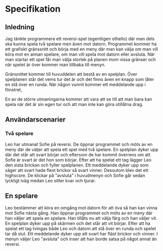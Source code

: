 # Specifikation

## Inledning

Jag tänkte programmera ett reversi-spel (egentligen othello) där man dels ska kunna spela två spelare men även mot datorn. Programmet kommer ha ett grafiskt gränssnitt och börja med en meny där man kan välja om man vill köra mot en annan spelare, om man vill spela mot datorn eller avsluta. När man startar ett spel får man välja storlek på planen inom vissa gränser och när spelet är över kommer man tillbaka till menyn.

Gränsnittet kommer till huvuddelen att bestå av en spelplan. Över spelplanen står det vems tur det är och det finns även en knapp som låter en stå över en runda. När någon vunnit kommer ett meddelande upp i fönstret,

En av de större utmaningarna kommer att vara att se till att man bara kan spela när det är sin egen tur och att man inte kan göra otillåtna drag.

## Användarscenarier

### Två spelare

Leo har utmanat Sofie på reversi. De öppnar programmet och möts av en meny där de väljer att spela ett spel med två spelare. En spelplan dyker upp där det står att svart börjar och eftersom de har kommit överrens om att Sofie är svart är det hon som börjar. Efter att ha spelat ett tag lägger Leo den sista brickan och fyller spelplanen. Ett meddelande dyker upp som säger att svart hade flest brickor så svart vinner. Dessutom blev det ett highscore. De klickar på "avsluta" i huvudmenyn och Sofie går sedan lyckligt iväg medan Leo sitter kvar och tjurar.

## En spelare

Leo bestämmer att köra en omgång mot datorn för att öva så han kan vinna mot Sofie nästa gång. Han öppnar programmet och möts av en meny där han väljer att spela en spelare. Han tillåts nu att välja färg och han väljer vit. En spelplan dyker upp på skärmen och det står att vit börjar. Efter att ha spelat ett tag tvingas både Leo och datorn att stå över en runda och spelet tar då slut. Ett meddelande dyker upp att svart har fläst brickor och vinner. I menyn väljer Leo "avsluta" och inser att han borde satsa på något annat än reversi.
